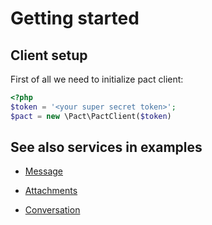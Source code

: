 # Getting started

## Client setup

First of all we need to initialize pact client:

```php
<?php
$token = '<your super secret token>';
$pact = new \Pact\PactClient($token)
```

## See also services in examples

- [Message](./messages.md)

- [Attachments](./messages.md)

- [Conversation](./conversation.md)
